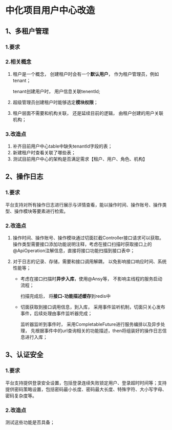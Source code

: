 # 中化项目用户中心改造

## 1、多租户管理

### 1.要求

### 2.相关概念

1. 租户是一个概念， 创建租户时会有一个**默认用户**， 作为租户管理员，例如tenant；

   tenant创建用户时， 用户信息关联tenentId;

2. 超级管理员创建租户时能够选定**模块权限**；

3. 租户层面不需要和机构关联， 还是延续目前的逻辑， 由租户创建的用户关联机构；



### 3.改造点

1. 补齐目前用户中心table中缺失tenantId字段的表；
2. 新建租户时查看关联了哪些表；
3. 测试目前用户中心的架构是否满足需求【租户、用户、角色、机构】 





## 2、操作日志

### 1.要求

平台支持对所有操作日志进行展示与详情查看，能以操作时间、操作账号、操作类型、操作模块等要素进行检索。

### 2.改造点

1. 操作时间、操作账号、操作模块通过切面拦截Controller接口请求可以获取。操作类型需要接口添加功能说明注释，考虑在接口扫描时获取接口上的@ApiOperation注解信息，直接将接口功能扫描到接口表中；

2. 对于日志的记录、存储，需要和接口调用解耦， 以免影响接口响应时间、系统性能等；

   - 考虑在接口扫描时**异步入库**，使用@Ansy等， 不影响主线程的服务启动流程；

     扫描完成后， 将**接口-功能描述缓存**到redis中

   - 切面获取到接口调用信息，到入库， 采用事件监听机制，切面只关心发布事件，后续处理由事件监听器完成；

     监听器监听到事件时， 采用CompletableFuture进行服务编排以及异步处理， 先根据事件中的url查询相关的功能描述，then将组装好的操作日志信息进行入库；





## 3、认证安全

### 1.要求

平台支持提供登录安全设置，包括登录连续失败锁定用户、登录超时时间等；支持提供密码策略设置，包括密码最小长度、密码最大长度、特殊字符、大小写字母、密码复杂度等。

### 2.改造点

测试这些功能是否具备；